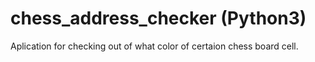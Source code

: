 # chess_address_checker (Python3)

Aplication for checking out of what color of certaion chess board cell.
